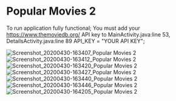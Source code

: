 # Popular Movies 2
To run application fully functional;
You must add your https://www.themoviedb.org/ API key to MainActivity.java:line 53, DetailsActivity.java:line 89
API_KEY = "YOUR API KEY";

![Screenshot_20200430-163407_Popular Movies 2](https://user-images.githubusercontent.com/55480440/80718299-a608a000-8b02-11ea-8cf7-b3efcb975213.jpg)
![Screenshot_20200430-163412_Popular Movies 2](https://user-images.githubusercontent.com/55480440/80718318-abfe8100-8b02-11ea-9b95-8eedc926c9c6.jpg)
![Screenshot_20200430-163420_Popular Movies 2](https://user-images.githubusercontent.com/55480440/80718330-ae60db00-8b02-11ea-85c2-de5767807141.jpg)
![Screenshot_20200430-163427_Popular Movies 2](https://user-images.githubusercontent.com/55480440/80718347-b1f46200-8b02-11ea-85e1-d32ba4525f9b.jpg)
![Screenshot_20200430-163440_Popular Movies 2](https://user-images.githubusercontent.com/55480440/80718352-b3be2580-8b02-11ea-9dc4-a2dbf4824482.jpg)
![Screenshot_20200430-163446_Popular Movies 2](https://user-images.githubusercontent.com/55480440/80718364-b6b91600-8b02-11ea-9cfb-460faff12e41.jpg)
![Screenshot_20200430-164205_Popular Movies 2](https://user-images.githubusercontent.com/55480440/80718371-b91b7000-8b02-11ea-93f6-7101e3fe49b9.jpg)
